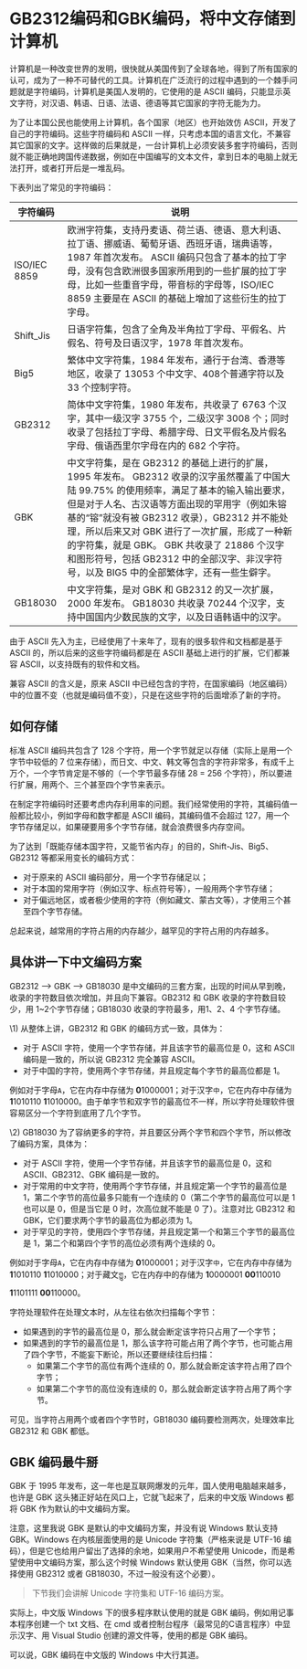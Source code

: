 # GB2312编码和GBK编码，将中文存储到计算机

计算机是一种改变世界的发明，很快就从美国传到了全球各地，得到了所有国家的认可，成为了一种不可替代的工具。计算机在广泛流行的过程中遇到的一个棘手问题就是字符编码，计算机是美国人发明的，它使用的是 ASCII 编码，只能显示英文字符，对汉语、韩语、日语、法语、德语等其它国家的字符无能为力。

为了让本国公民也能使用上计算机，各个国家（地区）也开始效仿 ASCII，开发了自己的字符编码。这些字符编码和 ASCII 一样，只考虑本国的语言文化，不兼容其它国家的文字。这样做的后果就是，一台计算机上必须安装多套字符编码，否则就不能正确地跨国传递数据，例如在中国编写的文本文件，拿到日本的电脑上就无法打开，或者打开后是一堆乱码。

下表列出了常见的字符编码：

| 字符编码     | 说明                                                         |
| ------------ | ------------------------------------------------------------ |
| ISO/IEC 8859 | 欧洲字符集，支持丹麦语、荷兰语、德语、意大利语、拉丁语、挪威语、葡萄牙语、西班牙语，瑞典语等，1987 年首次发布。  ASCII 编码只包含了基本的拉丁字母，没有包含欧洲很多国家所用到的一些扩展的拉丁字母，比如一些重音字母，带音标的字母等，ISO/IEC 8859 主要是在 ASCII 的基础上增加了这些衍生的拉丁字母。 |
| Shift_Jis    | 日语字符集，包含了全角及半角拉丁字母、平假名、片假名、符号及日语汉字，1978 年首次发布。 |
| Big5         | 繁体中文字符集，1984 年发布，通行于台湾、香港等地区，收录了 13053 个中文字、408个普通字符以及 33 个控制字符。 |
| GB2312       | 简体中文字符集，1980 年发布，共收录了 6763 个汉字，其中一级汉字 3755 个，二级汉字 3008 个；同时收录了包括拉丁字母、希腊字母、日文平假名及片假名字母、俄语西里尔字母在内的 682 个字符。 |
| GBK          | 中文字符集，是在 GB2312 的基础上进行的扩展，1995 年发布。  GB2312 收录的汉字虽然覆盖了中国大陆 99.75% 的使用频率，满足了基本的输入输出要求，但是对于人名、古汉语等方面出现的罕用字（例如朱镕基的“镕”就没有被 GB2312 收录），GB2312 并不能处理，所以后来又对 GBK 进行了一次扩展，形成了一种新的字符集，就是 GBK。  GBK 共收录了 21886 个汉字和图形符号，包括 GB2312 中的全部汉字、非汉字符号，以及 BIG5 中的全部繁体字，还有一些生僻字。 |
| GB18030      | 中文字符集，是对 GBK 和 GB2312 的又一次扩展，2000 年发布。  GB18030 共收录 70244 个汉字，支持中国国内少数民族的文字，以及日语韩语中的汉字。 |


由于 ASCII 先入为主，已经使用了十来年了，现有的很多软件和文档都是基于 ASCII 的，所以后来的这些字符编码都是在 ASCII 基础上进行的扩展，它们都兼容 ASCII，以支持既有的软件和文档。

兼容 ASCII 的含义是，原来 ASCII 中已经包含的字符，在国家编码（地区编码）中的位置不变（也就是编码值不变），只是在这些字符的后面增添了新的字符。

## 如何存储

标准 ASCII 编码共包含了 128 个字符，用一个字节就足以存储（实际上是用一个字节中较低的 7 位来存储），而日文、中文、韩文等包含的字符非常多，有成千上万个，一个字节肯定是不够的（一个字节最多存储 28 = 256 个字符），所以要进行扩展，用两个、三个甚至四个字节来表示。

在制定字符编码时还要考虑内存利用率的问题。我们经常使用的字符，其编码值一般都比较小，例如字母和数字都是 ASCII 编码，其编码值不会超过 127，用一个字节存储足以，如果硬要用多个字节存储，就会浪费很多内存空间。

为了达到「既能存储本国字符，又能节省内存」的目的，Shift-Jis、Big5、GB2312 等都采用变长的编码方式：

- 对于原来的 ASCII 编码部分，用一个字节存储足以；
- 对于本国的常用字符（例如汉字、标点符号等），一般用两个字节存储；
- 对于偏远地区，或者极少使用的字符（例如藏文、蒙古文等），才使用三个甚至四个字节存储。


总起来说，越常用的字符占用的内存越少，越罕见的字符占用的内存越多。

## 具体讲一下中文编码方案

GB2312 --> GBK --> GB18030 是中文编码的三套方案，出现的时间从早到晚，收录的字符数目依次增加，并且向下兼容。GB2312 和 GBK 收录的字符数目较少，用 1~2个字节存储；GB18030 收录的字符最多，用1、2、4 个字节存储。

\1) 从整体上讲，GB2312 和 GBK 的编码方式一致，具体为：

- 对于 ASCII 字符，使用一个字节存储，并且该字节的最高位是 0，这和 ASCII 编码是一致的，所以说 GB2312 完全兼容 ASCII。
- 对于中国的字符，使用两个字节存储，并且规定每个字节的最高位都是 1。


例如对于字母`A`，它在内存中存储为 **0**1000001；对于汉字`中`，它在内存中存储为 **1**1010110 **1**1010000。由于单字节和双字节的最高位不一样，所以字符处理软件很容易区分一个字符到底用了几个字节。

\2) GB18030 为了容纳更多的字符，并且要区分两个字节和四个字节，所以修改了编码方案，具体为：

- 对于 ASCII 字符，使用一个字节存储，并且该字节的最高位是 0，这和 ASCII、GB2312、GBK 编码是一致的。
- 对于常用的中文字符，使用两个字节存储，并且规定第一个字节的最高位是 1，第二个字节的高位最多只能有一个连续的 0（第二个字节的最高位可以是 1 也可以是 0，但是当它是 0 时，次高位就不能是 0 了）。注意对比 GB2312 和 GBK，它们要求两个字节的最高位为都必须为 1。
- 对于罕见的字符，使用四个字节存储，并且规定第一个和第三个字节的最高位是 1，第二个和第四个字节的高位必须有两个连续的 0。


例如对于字母`A`，它在内存中存储为 **0**1000001；对于汉字`中`，它在内存中存储为 **1**1010110 **1**1010000；对于藏文`གྱུ`，它在内存中的存储为 **1**0000001 **00**110010 **1**1101111 **00**110000。

字符处理软件在处理文本时，从左往右依次扫描每个字节：

- 如果遇到的字节的最高位是 0，那么就会断定该字符只占用了一个字节；
- 如果遇到的字节的最高位是 1，那么该字符可能占用了两个字节，也可能占用了四个字节，不能妄下断论，所以还要继续往后扫描：
  - 如果第二个字节的高位有两个连续的 0，那么就会断定该字符占用了四个字节；
  - 如果第二个字节的高位没有连续的 0，那么就会断定该字符占用了两个字节。


可见，当字符占用两个或者四个字节时，GB18030 编码要检测两次，处理效率比 GB2312 和 GBK 都低。

## GBK 编码最牛掰

GBK 于 1995 年发布，这一年也是互联网爆发的元年，国人使用电脑越来越多，也许是 GBK 这头猪正好站在风口上，它就飞起来了，后来的中文版 Windows 都将 GBK 作为默认的中文编码方案。

注意，这里我说 GBK 是默认的中文编码方案，并没有说 Windows 默认支持 GBK。Windows 在内核层面使用的是 Unicode 字符集（严格来说是 UTF-16 编码），但是它也给用户留出了选择的余地，如果用户不希望使用 Unicode，而是希望使用中文编码方案，那么这个时候 Windows 默认使用 GBK（当然，你可以选择使用 GB2312 或者 GB18030，不过一般没有这个必要）。

> 下节我们会讲解 Unicode 字符集和 UTF-16 编码方案。

实际上，中文版 Windows 下的很多程序默认使用的就是 GBK 编码，例如用记事本程序创建一个 txt 文档、在 cmd 或者控制台程序（最常见的C语言程序）中显示汉字、用 Visual Studio 创建的源文件等，使用的都是 GBK 编码。

可以说，GBK 编码在中文版的 Windows 中大行其道。